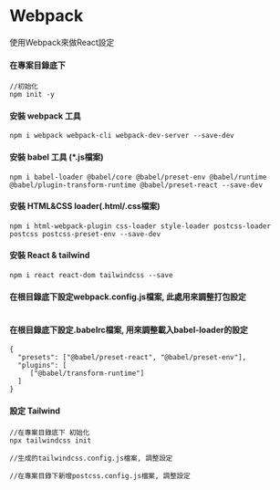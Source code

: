 # Webpack 

使用Webpack來做React設定

#### 在專案目錄底下
```
//初始化
npm init -y
```

#### 安裝 webpack 工具
```
npm i webpack webpack-cli webpack-dev-server --save-dev
```

#### 安裝 babel 工具 (*.js檔案)
```
npm i babel-loader @babel/core @babel/preset-env @babel/runtime @babel/plugin-transform-runtime @babel/preset-react --save-dev
```

#### 安裝 HTML&CSS loader(.html/.css檔案)
```
npm i html-webpack-plugin css-loader style-loader postcss-loader postcss postcss-preset-env --save-dev
```

#### 安裝 React & tailwind
```
npm i react react-dom tailwindcss --save
```

#### 在根目錄底下設定webpack.config.js檔案, 此處用來調整打包設定
```
```

#### 在根目錄底下設定.babelrc檔案, 用來調整載入babel-loader的設定
```
{
  "presets": ["@babel/preset-react", "@babel/preset-env"],
  "plugins": [
     ["@babel/transform-runtime"]
  ]
}
```

#### 設定 Tailwind
```
//在專案目錄底下 初始化
npx tailwindcss init

//生成的tailwindcss.config.js檔案, 調整設定

//在專案目錄下新增postcss.config.js檔案, 調整設定

```